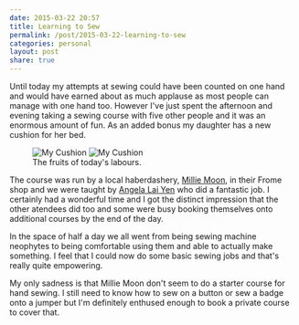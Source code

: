 ```yaml
---
date: 2015-03-22 20:57
title: Learning to Sew
permalink: /post/2015-03-22-learning-to-sew
categories: personal
layout: post
share: true
---
```


Until today my attempts at sewing could have been counted on one hand and would have earned about as much applause as most people can manage with one hand too. However I've just spent the afternoon and evening taking a sewing course with five other people and it was an enormous amount of fun. As an added bonus my daughter has a new cushion for her bed.

<figure class="half">
	<img src="{{ site.url }}/images/2015-03-22-learning-to-sew-01_600.jpg" alt="My Cushion">
	<img src="{{ site.url }}/images/2015-03-22-learning-to-sew-02_600.jpg" alt="My Cushion">
	<figcaption>The fruits of today's labours.</figcaption>
</figure>

 The course was run by a local haberdashery, [Millie Moon](http://milliemoonshop.co.uk), in their Frome shop and we were taught by [Angela Lai Yen](http://milliemoonshop.blogspot.co.uk/2011/11/introducing-angela-lai-yen.html) who did a fantastic job. I certainly had a wonderful time and I got the distinct impression that the other atendees did too and some were busy booking themselves onto additional courses by the end of the day.
 
 In the space of half a day we all went from being sewing machine neophytes to being comfortable using them and able to actually make something. I feel that I could now do some basic sewing jobs and that's really quite empowering.
 
 My only sadness is that Millie Moon don't seem to do a starter course for hand sewing. I still need to know how to sew on a button or sew a badge onto a jumper but I'm definitely enthused enough to book a private course to cover that.